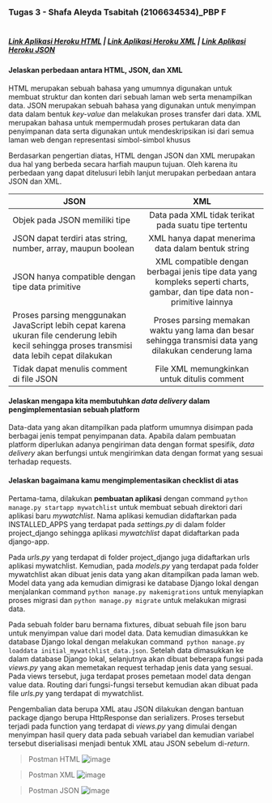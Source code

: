 ### Tugas 3 - Shafa Aleyda Tsabitah (2106634534)\_PBP F
#

##### [Link Aplikasi Heroku HTML](https://tugaspbpshafa.herokuapp.com/mywatchlist/html/) | [Link Aplikasi Heroku XML](https://tugaspbpshafa.herokuapp.com/mywatchlist/xml/) | [Link Aplikasi Heroku JSON](https://tugaspbpshafa.herokuapp.com/mywatchlist/json/)

#### Jelaskan perbedaan antara HTML, JSON, dan XML

HTML merupakan sebuah bahasa yang umumnya digunakan untuk membuat struktur dan konten dari sebuah laman web serta menampilkan data. 
JSON merupakan sebuah bahasa yang digunakan untuk menyimpan data dalam bentuk *key-value* dan melakukan proses transfer dari data. 
XML merupakan bahasa untuk mempermudah proses pertukaran data dan penyimpanan data serta digunakan untuk mendeskripsikan isi dari semua laman web dengan representasi simbol-simbol khusus 

Berdasarkan pengertian diatas, HTML dengan JSON dan XML merupakan dua hal yang berbeda secara harfiah maupun tujuan. Oleh karena itu perbedaan yang dapat ditelusuri lebih lanjut merupakan perbedaan antara JSON dan XML. 

| JSON          | XML           |
| ------------- |:-------------:|
| Objek pada JSON memiliki tipe | Data pada XML tidak terikat pada suatu tipe tertentu  |
| JSON dapat terdiri atas string, number, array, maupun boolean | XML hanya dapat menerima data dalam bentuk string     |
| JSON hanya compatible dengan tipe data primitive | XML compatible dengan berbagai jenis tipe data yang kompleks seperti charts, gambar, dan tipe data non-primitive lainnya  |
| Proses parsing menggunakan JavaScript lebih cepat karena ukuran file cenderung lebih kecil sehingga proses transmisi data lebih cepat dilakukan  | Proses parsing memakan waktu yang lama dan besar sehingga transmisi data yang dilakukan cenderung lama |
| Tidak dapat menulis comment di file JSON | File XML memungkinkan untuk ditulis comment |

#### Jelaskan mengapa kita membutuhkan *data delivery* dalam pengimplementasian sebuah platform 

Data-data yang akan ditampilkan pada platform umumnya disimpan pada berbagai jenis tempat penyimpanan data. Apabila dalam pembuatan platform diperlukan adanya pengiriman data dengan format spesifik, *data delivery* akan berfungsi untuk mengirimkan data dengan format yang sesuai terhadap requests.

#### Jelaskan bagaimana kamu mengimplementasikan checklist di atas

Pertama-tama, dilakukan **pembuatan aplikasi** dengan command `python manage.py startapp mywatchlist` untuk membuat sebuah direktori dari aplikasi baru *mywatchlist*. Nama aplikasi kemudian didaftarkan pada INSTALLED_APPS yang terdapat pada *settings.py* di dalam folder project_django sehingga aplikasi *mywatchlist* dapat didaftarkan pada django-app. 

Pada *urls.py* yang terdapat di folder project_django juga didaftarkan urls aplikasi mywatchlist. Kemudian, pada *models.py* yang terdapat pada folder mywatchlist akan dibuat jenis data yang akan ditampilkan pada laman web. Model data yang ada kemudian dimigrasi ke database Django lokal dengan menjalankan command `python manage.py makemigrations` untuk menyiapkan proses migrasi dan `python manage.py migrate` untuk melakukan migrasi data.

Pada sebuah folder baru bernama fixtures, dibuat sebuah file json baru untuk menyimpan value dari model data. Data kemudian dimasukkan ke database Django lokal dengan melakukan command` python manage.py loaddata initial_mywatchlist_data.json`. Setelah data dimasukkan ke dalam database Django lokal, selanjutnya akan dibuat beberapa fungsi pada *views.py* yang akan memetakan request terhadap jenis data yang sesuai. Pada views tersebut, juga terdapat proses pemetaan model data dengan value data. Routing dari fungsi-fungsi tersebut kemudian akan dibuat pada file *urls.p*y yang terdapat di mywatchlist.

Pengembalian data berupa XML atau JSON dilakukan dengan bantuan package django berupa HttpResponse dan serializers. Proses tersebut terjadi pada function yang terdapat di *views.py* yang dimulai dengan menyimpan hasil query data pada sebuah variabel dan kemudian variabel tersebut diserialisasi menjadi bentuk XML atau JSON sebelum di-*return*. 

> Postman HTML
> ![image](https://user-images.githubusercontent.com/91953656/191579478-26a77e14-8729-45e8-8226-0ddb48fb8558.png)

> Postman XML
> ![image](https://user-images.githubusercontent.com/91953656/191579589-0aee8990-c0fe-463d-93c7-36320f7f164e.png)

> Postman JSON
> ![image](https://user-images.githubusercontent.com/91953656/191579720-2bc3587d-daaa-4628-b44f-54b87872b16f.png)


